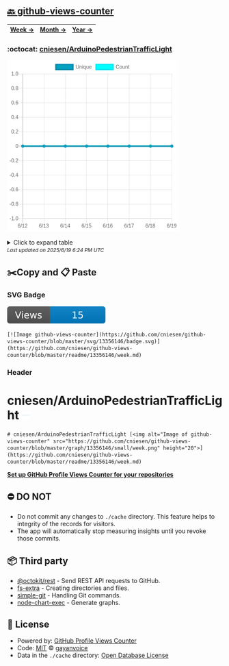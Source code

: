 ## [🔙 github-views-counter](https://github.com/cniesen/github-views-counter)
| [**Week →**](https://github.com/cniesen/github-views-counter/blob/master/readme/13356146/week.md) | [**Month →**](https://github.com/cniesen/github-views-counter/blob/master/readme/13356146/month.md) | [**Year →**](https://github.com/cniesen/github-views-counter/blob/master/readme/13356146/year.md) |
| ---- | ---- | ----- |
### :octocat: [cniesen/ArduinoPedestrianTrafficLight](https://github.com/cniesen/ArduinoPedestrianTrafficLight)
![Image of github-views-counter](https://github.com/cniesen/github-views-counter/blob/master/graph/13356146/large/week.png)

<details>
	<summary>Click to expand table</summary>
	<h2>:calendar: Week Page Views Table</h2>
<table>
	<tr>
		<th>
			Last Updated
		</th>
		<th>
			Unique
		</th>
		<th>
			Count
		</th>
	</tr>
	<tr>
		<td>
			<code>2025/6/19</code>
		</td>
		<td>
			<code>0</code>
		</td>
		<td>
			<code>0</code>
		</td>
	</tr>
	<tr>
		<td>
			<code>2025/6/18</code>
		</td>
		<td>
			<code>0</code>
		</td>
		<td>
			<code>0</code>
		</td>
	</tr>
	<tr>
		<td>
			<code>2025/6/17</code>
		</td>
		<td>
			<code>0</code>
		</td>
		<td>
			<code>0</code>
		</td>
	</tr>
	<tr>
		<td>
			<code>2025/6/16</code>
		</td>
		<td>
			<code>0</code>
		</td>
		<td>
			<code>0</code>
		</td>
	</tr>
	<tr>
		<td>
			<code>2025/6/15</code>
		</td>
		<td>
			<code>0</code>
		</td>
		<td>
			<code>0</code>
		</td>
	</tr>
	<tr>
		<td>
			<code>2025/6/14</code>
		</td>
		<td>
			<code>0</code>
		</td>
		<td>
			<code>0</code>
		</td>
	</tr>
	<tr>
		<td>
			<code>2025/6/13</code>
		</td>
		<td>
			<code>0</code>
		</td>
		<td>
			<code>0</code>
		</td>
	</tr>
	<tr>
		<td>
			<code>2025/6/12</code>
		</td>
		<td>
			<code>0</code>
		</td>
		<td>
			<code>0</code>
		</td>
	</tr>
</table>

</details>
<small><i>Last updated on 2025/6/19 6:24 PM UTC</i></small>

## ✂️Copy and 📋 Paste
### SVG Badge
[![Image github-views-counter](https://github.com/cniesen/github-views-counter/blob/master/svg/13356146/badge.svg)](https://github.com/cniesen/github-views-counter/blob/master/readme/13356146/week.md)
```readme
[![Image github-views-counter](https://github.com/cniesen/github-views-counter/blob/master/svg/13356146/badge.svg)](https://github.com/cniesen/github-views-counter/blob/master/readme/13356146/week.md)
```
### Header
# cniesen/ArduinoPedestrianTrafficLight [<img alt="Image of github-views-counter" src="https://github.com/cniesen/github-views-counter/blob/master/graph/13356146/small/week.png" height="20">](https://github.com/cniesen/github-views-counter/blob/master/readme/13356146/week.md)
```readme
# cniesen/ArduinoPedestrianTrafficLight [<img alt="Image of github-views-counter" src="https://github.com/cniesen/github-views-counter/blob/master/graph/13356146/small/week.png" height="20">](https://github.com/cniesen/github-views-counter/blob/master/readme/13356146/week.md)
```
[**Set up GitHub Profile Views Counter for your repositories**](https://github.com/gayanvoice/github-profile-views-counter)
## ⛔ DO NOT
- Do not commit any changes to `./cache` directory. This feature helps to integrity of the records for visitors.
- The app will automatically stop measuring insights until you revoke those commits.
## 📦 Third party

- [@octokit/rest](https://www.npmjs.com/package/@octokit/rest) - Send REST API requests to GitHub.
- [fs-extra](https://www.npmjs.com/package/fs-extra) - Creating directories and files.
- [simple-git](https://www.npmjs.com/package/simple-git) - Handling Git commands.
- [node-chart-exec](https://www.npmjs.com/package/node-chart-exec) - Generate graphs.
## 📄 License
- Powered by: [GitHub Profile Views Counter](https://github.com/gayanvoice/github-profile-views-counter)
- Code: [MIT](./LICENSE) © [gayanvoice](https://github.com/gayanvoice/github-profile-views-counter)
- Data in the `./cache` directory: [Open Database License](https://opendatacommons.org/licenses/odbl/1-0/)